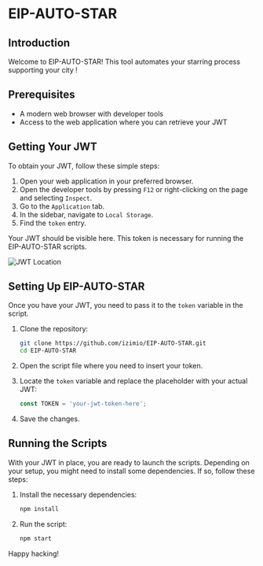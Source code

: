 # EIP-AUTO-STAR

## Introduction

Welcome to EIP-AUTO-STAR! This tool automates your starring process supporting your city !

## Prerequisites

- A modern web browser with developer tools
- Access to the web application where you can retrieve your JWT

## Getting Your JWT

To obtain your JWT, follow these simple steps:

1. Open your web application in your preferred browser.
2. Open the developer tools by pressing `F12` or right-clicking on the page and selecting `Inspect`.
3. Go to the `Application` tab.
4. In the sidebar, navigate to `Local Storage`.
5. Find the `token` entry.

Your JWT should be visible here. This token is necessary for running the EIP-AUTO-STAR scripts.

![JWT Location](https://github.com/izimio/EIP-AUTO-STAR/assets/65503390/7883a332-0338-46f2-9b88-757e3421f1d9)

## Setting Up EIP-AUTO-STAR

Once you have your JWT, you need to pass it to the `token` variable in the script.

1. Clone the repository:
   ```bash
   git clone https://github.com/izimio/EIP-AUTO-STAR.git
   cd EIP-AUTO-STAR
   ```

2. Open the script file where you need to insert your token.

3. Locate the `token` variable and replace the placeholder with your actual JWT:
   ```javascript
   const TOKEN = 'your-jwt-token-here';
   ```

4. Save the changes.

## Running the Scripts

With your JWT in place, you are ready to launch the scripts. Depending on your setup, you might need to install some dependencies. If so, follow these steps:

1. Install the necessary dependencies:
   ```bash
   npm install
   ```

2. Run the script:
   ```bash
   npm start
   ```

Happy hacking!
